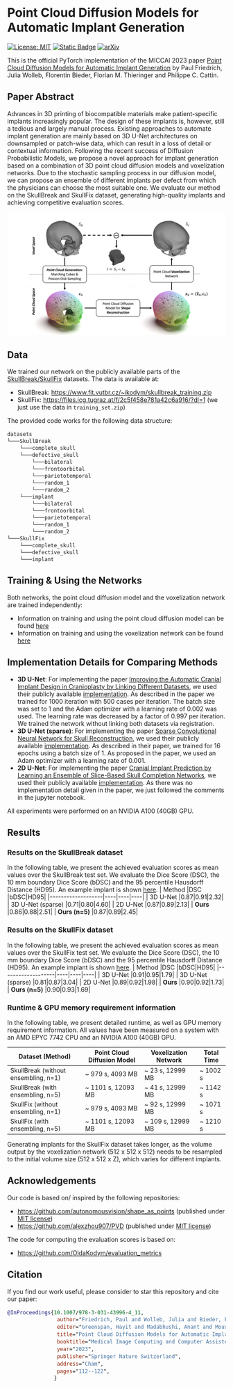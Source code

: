 # Point Cloud Diffusion Models for Automatic Implant Generation
[![License: MIT](https://img.shields.io/badge/License-MIT-yellow.svg)](https://opensource.org/licenses/MIT)
[![Static Badge](https://img.shields.io/badge/Project-page-blue)](https://pfriedri.github.io/pcdiff-implant-io/)
[![arXiv](https://img.shields.io/badge/arXiv-2303.08061-b31b1b.svg)](https://arxiv.org/abs/2303.08061)

This is the official PyTorch implementation of the MICCAI 2023 paper [Point Cloud Diffusion Models for Automatic Implant Generation](https://pfriedri.github.io/pcdiff-implant-io/) by Paul Friedrich, Julia Wolleb, Florentin Bieder, Florian M. Thieringer and Philippe C. Cattin.

## Paper Abstract
Advances in 3D printing of biocompatible materials make patient-specific implants increasingly popular. The design of these implants is, however, still a tedious and largely manual process. Existing approaches to automate implant generation are mainly based on 3D U-Net architectures on downsampled or patch-wise data, which can result in a loss of detail or contextual information. Following the recent success of Diffusion Probabilistic Models, we propose a novel approach for implant generation based on a combination of 3D point cloud diffusion models and voxelization networks. Due to the stochastic sampling process in our diffusion model, we can propose an ensemble of different implants per defect from which the physicians can choose the most suitable one. We evaluate our method on the SkullBreak and SkullFix dataset, generating high-quality implants and achieving competitive evaluation scores.

![](./media/overview_pipeline.png)

## Data
We trained our network on the publicly available parts of the [SkullBreak/SkullFix](https://www.sciencedirect.com/science/article/pii/S2352340921001864) datasets.
The data is available at:
* SkullBreak: https://www.fit.vutbr.cz/~ikodym/skullbreak_training.zip
* SkullFix: https://files.icg.tugraz.at/f/2c5f458e781a42c6a916/?dl=1 (we just use the data in ```training_set.zip```)

The provided code works for the following data structure:
```
datasets
└───SkullBreak
    └───complete_skull
    └───defective_skull
        └───bilateral
        └───frontoorbital
        └───parietotemporal
        └───random_1
        └───random_2   
    └───implant
        └───bilateral
        └───frontoorbital
        └───parietotemporal
        └───random_1
        └───random_2
└───SkullFix
    └───complete_skull
    └───defective_skull
    └───implant
```

## Training & Using the Networks
Both networks, the point cloud diffusion model and the voxelization network are trained independently:
* Information on training and using the point cloud diffusion model can be found [here](./pcdiff/README.md)
* Information on training and using the voxelization network can be found [here](./voxelization/README.md)

## Implementation Details for Comparing Methods
* **3D U-Net**:  For implementing the paper [Improving the Automatic Cranial Implant Design in Cranioplasty by Linking Different Datasets](https://link.springer.com/chapter/10.1007/978-3-030-92652-6_4), we used their publicly available [implementation](https://github.com/MWod/AutoImplant_2021). As described in the paper we trained for 1000 iteration with 500 cases per iteration. The batch size was set to 1 and the Adam optimizer with a learning rate of 0.002 was used. The learning rate was decreased by a factor of 0.997 per iteration. We trained the network without linking both datasets via registration.
* **3D U-Net (sparse)**: For implementing the paper [Sparse Convolutional Neural Network for Skull Reconstruction](https://link.springer.com/chapter/10.1007/978-3-030-92652-6_7), we used their publicly available [implementation](https://github.com/akroviakov/SparseSkullCompletion). As described in their paper, we trained for 16 epochs using a batch size of 1. As proposed in the paper, we used an Adam optimizer with a learning rate of 0.001.
* **2D U-Net**: For implementing the paper [Cranial Implant Prediction by Learning an Ensemble of Slice-Based Skull Completion Networks](https://link.springer.com/chapter/10.1007/978-3-030-92652-6_8), we used their publicly available [implementation](https://github.com/YouJianFengXue/Cranial-implant-prediction-by-learning-an-ensemble-of-slice-based-skull-completion-networks). As there was no implementation detail given in the paper, we just followed the comments in the jupyter notebook.

All experiments were performed on an NVIDIA A100 (40GB) GPU.

## Results
### Results on the SkullBreak dataset
In the following table, we present the achieved evaluation scores as mean values over the SkullBreak test set.
We evaluate the Dice Score (DSC), the 10 mm boundary Dice Score (bDSC) and the 95 percentile Hausdorff Distance (HD95).
An example implant is shown [here](/media/example_skullbreak.png).
| Method            |DSC |bDSC|HD95|
|-------------------|----|----|----|
| 3D U-Net          |0.87|0.91|2.32|
| 3D U-Net (sparse) |0.71|0.80|4.60|
| 2D U-Net          |0.87|0.89|2.13|
| **Ours**          |0.86|0.88|2.51|
| **Ours (n=5)**    |0.87|0.89|2.45|

### Results on the SkullFix dataset
In the following table, we present the achieved evaluation scores as mean values over the SkullFix test set.
We evaluate the Dice Score (DSC), the 10 mm boundary Dice Score (bDSC) and the 95 percentile Hausdorff Distance (HD95). An example implant is shown [here](/media/example_skullfix.png).
| Method            |DSC |bDSC|HD95|
|-------------------|----|----|----|
| 3D U-Net          |0.91|0.95|1.79|
| 3D U-Net (sparse) |0.81|0.87|3.04|
| 2D U-Net          |0.89|0.92|1.98|
| **Ours**          |0.90|0.92|1.73|
| **Ours (n=5)**    |0.90|0.93|1.69|

### Runtime & GPU memory requirement information
In the following table, we present detailed runtime, as well as GPU memory requirement information. All values have been measured on a system with an AMD EPYC 7742 CPU and an NVIDIA A100 (40GB) GPU.

| Dataset (Method)                     |Point Cloud Diffusion Model | Voxelization Network | Total Time |
|--------------------------------------|----------------------------|----------------------|------------|
| SkullBreak (without ensembling, n=1) |~ 979 s, 4093 MB            |~ 23 s, 12999 MB      |~ 1002 s    |
| SkullBreak (with ensembling, n=5)    |~ 1101 s, 12093 MB          |~ 41 s, 12999 MB      |~ 1142 s    |
| SkullFix (without ensembling, n=1)   |~ 979 s, 4093 MB            |~ 92 s, 12999 MB      |~ 1071 s    |
| SkullFix (with ensembling, n=5)      |~ 1101 s, 12093 MB          |~ 109 s, 12999 MB     |~ 1210 s    |

Generating implants for the SkullFix dataset takes longer, as the volume output by the voxelization network (512 x 512 x 512) needs to be resampled to the initial volume size (512 x 512 x Z), which varies for different implants.

## Acknowledgements
Our code is based on/ inspired by the following repositories:
* https://github.com/autonomousvision/shape_as_points (published under [MIT license](https://github.com/autonomousvision/shape_as_points/blob/main/LICENSE))
* https://github.com/alexzhou907/PVD (published under [MIT license](https://github.com/alexzhou907/PVD/blob/main/LICENSE))

The code for computing the evaluation scores is based on:
* https://github.com/OldaKodym/evaluation_metrics

## Citation
If you find our work useful, please consider to star this repository and cite our paper:
```bibtex
@InProceedings{10.1007/978-3-031-43996-4_11,
                author="Friedrich, Paul and Wolleb, Julia and Bieder, Florentin and Thieringer, Florian M. and Cattin, Philippe C.",
                editor="Greenspan, Hayit and Madabhushi, Anant and Mousavi, Parvin and Salcudean, Septimiu and Duncan, James and Syeda-Mahmood, Tanveer and Taylor, Russell",
                title="Point Cloud Diffusion Models for Automatic Implant Generation",
                booktitle="Medical Image Computing and Computer Assisted Intervention -- MICCAI 2023",
                year="2023",
                publisher="Springer Nature Switzerland",
                address="Cham",
                pages="112--122",
               }
```
